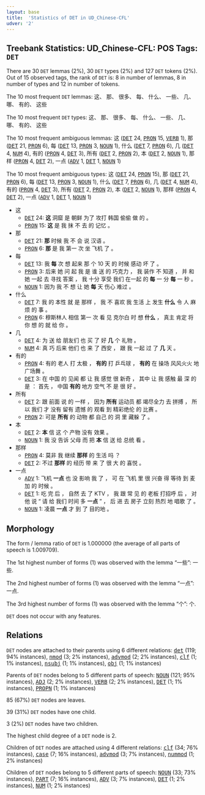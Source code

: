 ```yaml
---
layout: base
title:  'Statistics of DET in UD_Chinese-CFL'
udver: '2'
---
```


## Treebank Statistics: UD_Chinese-CFL: POS Tags: `DET`

There are 30 `DET` lemmas (2%), 30 `DET` types (2%) and 127 `DET` tokens (2%).
Out of 15 observed tags, the rank of `DET` is: 8 in number of lemmas, 8 in number of types and 12 in number of tokens.

The 10 most frequent `DET` lemmas: 这、 那、 很多、 每、 什么、 一些、 几、 哪、 有的、 这些

The 10 most frequent `DET` types:  这、 那、 很多、 每、 什么、 一些、 几、 哪、 有的、 这些

The 10 most frequent ambiguous lemmas: 这 (<tt><a href="zh_cfl-pos-DET.html">DET</a></tt> 24, <tt><a href="zh_cfl-pos-PRON.html">PRON</a></tt> 15, <tt><a href="zh_cfl-pos-VERB.html">VERB</a></tt> 1), 那 (<tt><a href="zh_cfl-pos-DET.html">DET</a></tt> 21, <tt><a href="zh_cfl-pos-PRON.html">PRON</a></tt> 6), 每 (<tt><a href="zh_cfl-pos-DET.html">DET</a></tt> 13, <tt><a href="zh_cfl-pos-PRON.html">PRON</a></tt> 3, <tt><a href="zh_cfl-pos-NOUN.html">NOUN</a></tt> 1), 什么 (<tt><a href="zh_cfl-pos-DET.html">DET</a></tt> 7, <tt><a href="zh_cfl-pos-PRON.html">PRON</a></tt> 6), 几 (<tt><a href="zh_cfl-pos-DET.html">DET</a></tt> 4, <tt><a href="zh_cfl-pos-NUM.html">NUM</a></tt> 4), 有的 (<tt><a href="zh_cfl-pos-PRON.html">PRON</a></tt> 4, <tt><a href="zh_cfl-pos-DET.html">DET</a></tt> 3), 所有 (<tt><a href="zh_cfl-pos-DET.html">DET</a></tt> 2, <tt><a href="zh_cfl-pos-PRON.html">PRON</a></tt> 2), 本 (<tt><a href="zh_cfl-pos-DET.html">DET</a></tt> 2, <tt><a href="zh_cfl-pos-NOUN.html">NOUN</a></tt> 1), 那样 (<tt><a href="zh_cfl-pos-PRON.html">PRON</a></tt> 4, <tt><a href="zh_cfl-pos-DET.html">DET</a></tt> 2), 一点 (<tt><a href="zh_cfl-pos-ADV.html">ADV</a></tt> 1, <tt><a href="zh_cfl-pos-DET.html">DET</a></tt> 1, <tt><a href="zh_cfl-pos-NOUN.html">NOUN</a></tt> 1)

The 10 most frequent ambiguous types:  这 (<tt><a href="zh_cfl-pos-DET.html">DET</a></tt> 24, <tt><a href="zh_cfl-pos-PRON.html">PRON</a></tt> 15), 那 (<tt><a href="zh_cfl-pos-DET.html">DET</a></tt> 21, <tt><a href="zh_cfl-pos-PRON.html">PRON</a></tt> 6), 每 (<tt><a href="zh_cfl-pos-DET.html">DET</a></tt> 13, <tt><a href="zh_cfl-pos-PRON.html">PRON</a></tt> 3, <tt><a href="zh_cfl-pos-NOUN.html">NOUN</a></tt> 1), 什么 (<tt><a href="zh_cfl-pos-DET.html">DET</a></tt> 7, <tt><a href="zh_cfl-pos-PRON.html">PRON</a></tt> 6), 几 (<tt><a href="zh_cfl-pos-DET.html">DET</a></tt> 4, <tt><a href="zh_cfl-pos-NUM.html">NUM</a></tt> 4), 有的 (<tt><a href="zh_cfl-pos-PRON.html">PRON</a></tt> 4, <tt><a href="zh_cfl-pos-DET.html">DET</a></tt> 3), 所有 (<tt><a href="zh_cfl-pos-DET.html">DET</a></tt> 2, <tt><a href="zh_cfl-pos-PRON.html">PRON</a></tt> 2), 本 (<tt><a href="zh_cfl-pos-DET.html">DET</a></tt> 2, <tt><a href="zh_cfl-pos-NOUN.html">NOUN</a></tt> 1), 那样 (<tt><a href="zh_cfl-pos-PRON.html">PRON</a></tt> 4, <tt><a href="zh_cfl-pos-DET.html">DET</a></tt> 2), 一点 (<tt><a href="zh_cfl-pos-ADV.html">ADV</a></tt> 1, <tt><a href="zh_cfl-pos-DET.html">DET</a></tt> 1, <tt><a href="zh_cfl-pos-NOUN.html">NOUN</a></tt> 1)


* 这
  * <tt><a href="zh_cfl-pos-DET.html">DET</a></tt> 24: <b>这</b> 洞窟 是 朝鲜 为了 攻打 韩国 偷偷 做 的 。
  * <tt><a href="zh_cfl-pos-PRON.html">PRON</a></tt> 15: <b>这</b> 是 我 抹 不 去 的 记忆 。
* 那
  * <tt><a href="zh_cfl-pos-DET.html">DET</a></tt> 21: <b>那</b> 时候 我 不 会 说 汉语 。
  * <tt><a href="zh_cfl-pos-PRON.html">PRON</a></tt> 6: <b>那</b> 是 我 第一 次 坐 飞机 了 。
* 每
  * <tt><a href="zh_cfl-pos-DET.html">DET</a></tt> 13: 我 <b>每</b> 次 想 起来 那 个 10 天 的 时候 感动 坏 了 。
  * <tt><a href="zh_cfl-pos-PRON.html">PRON</a></tt> 3: 后来 她 问 起 我 是 谁 送 的 巧克力 ， 我 装作 不 知道 ， 并 和 她 一起 去 寻找 答案 ， 我 十分 享受 我们 在一起 的 <b>每</b> 一 分 <b>每</b> 一 秒 。
  * <tt><a href="zh_cfl-pos-NOUN.html">NOUN</a></tt> 1: 因为 我 不 想 让 她 <b>每</b> 天 伤心 难过 。
* 什么
  * <tt><a href="zh_cfl-pos-DET.html">DET</a></tt> 7: 我 的 本性 就 是 那样 ， 我 不 喜欢 我 生活 上 发生 <b>什么</b> 令 人 麻烦 的 事 。
  * <tt><a href="zh_cfl-pos-PRON.html">PRON</a></tt> 6: 穆斯林人 相信 第一 次 看 见 克尔白 时 想 <b>什么</b> ， 真主 肯定 将 你 想 的 就 给 你 。
* 几
  * <tt><a href="zh_cfl-pos-DET.html">DET</a></tt> 4: 为 送 给 朋友们 也 买 了 好 <b>几</b> 个 礼物 。
  * <tt><a href="zh_cfl-pos-NUM.html">NUM</a></tt> 4: 真 巧 后来 他们 也 来 了 西安 ， 跟 我 一起 过 了 <b>几</b> 天 。
* 有的
  * <tt><a href="zh_cfl-pos-PRON.html">PRON</a></tt> 4: 有的 老人 打 太极 ， <b>有的</b> 打 乒乓球 ， <b>有的</b> 在 操场 风风火火 地 广场舞 。
  * <tt><a href="zh_cfl-pos-DET.html">DET</a></tt> 3: 在 中国 的 见闻 都 让 我 感觉 很 新奇 ， 其中 让 我 感触 最 深 的 是 ： 首先 ， 中国 <b>有的</b> 地方 空气 不 是 很 好 。
* 所有
  * <tt><a href="zh_cfl-pos-DET.html">DET</a></tt> 2: 跟 前面 说 的 一样 ， 因为 <b>所有</b> 运动员 都 竭尽全力 去 拼搏 ， 所以 我们 才 没有 留有 遗憾 的 观看 到 精彩绝伦 的 比赛 。
  * <tt><a href="zh_cfl-pos-PRON.html">PRON</a></tt> 2: 可是 <b>所有</b> 的 动物 都 自己 的 洞 里 藏躲 了 。
* 本
  * <tt><a href="zh_cfl-pos-DET.html">DET</a></tt> 2: <b>本</b> 信 这 个 产物 没有 效果 。
  * <tt><a href="zh_cfl-pos-NOUN.html">NOUN</a></tt> 1: 我 没 告诉 父母 而 把 <b>本</b> 信 送 给 总统 看 。
* 那样
  * <tt><a href="zh_cfl-pos-PRON.html">PRON</a></tt> 4: 莫非 我 继续 <b>那样</b> 的 生活 吗 ？
  * <tt><a href="zh_cfl-pos-DET.html">DET</a></tt> 2: 不过 <b>那样</b> 的 经历 带 来 了 很 大 的 喜悦 。
* 一点
  * <tt><a href="zh_cfl-pos-ADV.html">ADV</a></tt> 1: 飞机 <b>一点</b> 也 没 影响 我 了 ， 可 在 飞机 里 很 兴奋 得 等待 到 麦加 的 时候 。
  * <tt><a href="zh_cfl-pos-DET.html">DET</a></tt> 1: 吃 完 后 ， 自然 去 了 KTV ， 我 跟 常 见 的 老板 打招呼 后 ， 对 他 说 “ 请 给 我们 时间 多 <b>一点</b> ” ， 后 进 去 房子 立刻 热烈 地 唱歌 了 。
  * <tt><a href="zh_cfl-pos-NOUN.html">NOUN</a></tt> 1: 凌晨 <b>一点</b> 才 到 了 目的地 。

## Morphology

The form / lemma ratio of `DET` is 1.000000 (the average of all parts of speech is 1.009709).

The 1st highest number of forms (1) was observed with the lemma “一些”: 一些.

The 2nd highest number of forms (1) was observed with the lemma “一点”: 一点.

The 3rd highest number of forms (1) was observed with the lemma “个”: 个.

`DET` does not occur with any features.


## Relations

`DET` nodes are attached to their parents using 6 different relations: <tt><a href="zh_cfl-dep-det.html">det</a></tt> (119; 94% instances), <tt><a href="zh_cfl-dep-nmod.html">nmod</a></tt> (3; 2% instances), <tt><a href="zh_cfl-dep-advmod.html">advmod</a></tt> (2; 2% instances), <tt><a href="zh_cfl-dep-clf.html">clf</a></tt> (1; 1% instances), <tt><a href="zh_cfl-dep-nsubj.html">nsubj</a></tt> (1; 1% instances), <tt><a href="zh_cfl-dep-obj.html">obj</a></tt> (1; 1% instances)

Parents of `DET` nodes belong to 5 different parts of speech: <tt><a href="zh_cfl-pos-NOUN.html">NOUN</a></tt> (121; 95% instances), <tt><a href="zh_cfl-pos-ADJ.html">ADJ</a></tt> (2; 2% instances), <tt><a href="zh_cfl-pos-VERB.html">VERB</a></tt> (2; 2% instances), <tt><a href="zh_cfl-pos-DET.html">DET</a></tt> (1; 1% instances), <tt><a href="zh_cfl-pos-PROPN.html">PROPN</a></tt> (1; 1% instances)

85 (67%) `DET` nodes are leaves.

39 (31%) `DET` nodes have one child.

3 (2%) `DET` nodes have two children.

The highest child degree of a `DET` node is 2.

Children of `DET` nodes are attached using 4 different relations: <tt><a href="zh_cfl-dep-clf.html">clf</a></tt> (34; 76% instances), <tt><a href="zh_cfl-dep-case.html">case</a></tt> (7; 16% instances), <tt><a href="zh_cfl-dep-advmod.html">advmod</a></tt> (3; 7% instances), <tt><a href="zh_cfl-dep-nummod.html">nummod</a></tt> (1; 2% instances)

Children of `DET` nodes belong to 5 different parts of speech: <tt><a href="zh_cfl-pos-NOUN.html">NOUN</a></tt> (33; 73% instances), <tt><a href="zh_cfl-pos-PART.html">PART</a></tt> (7; 16% instances), <tt><a href="zh_cfl-pos-ADV.html">ADV</a></tt> (3; 7% instances), <tt><a href="zh_cfl-pos-DET.html">DET</a></tt> (1; 2% instances), <tt><a href="zh_cfl-pos-NUM.html">NUM</a></tt> (1; 2% instances)

